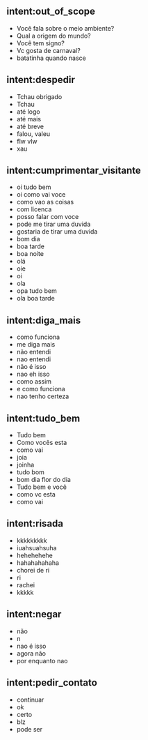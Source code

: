 
## intent:out_of_scope
- Você fala sobre o meio ambiente?
- Qual a origem do mundo?
- Você tem signo?
- Vc gosta de carnaval?
- batatinha quando nasce

## intent:despedir
- Tchau obrigado
- Tchau
- até logo
- até mais
- até breve
- falou, valeu
- flw vlw
- xau

## intent:cumprimentar_visitante
- oi tudo bem
- oi como vai voce
- como vao as coisas
- com licenca
- posso falar com voce
- pode me tirar uma duvida
- gostaria de tirar uma duvida
- bom dia
- boa tarde
- boa noite
- olá
- oie
- oi
- ola
- opa tudo bem
- ola boa tarde


## intent:diga_mais
- como funciona
- me diga mais
- não entendi
- nao entendi
- não é isso
- nao eh isso
- como assim
- e como funciona
- nao tenho certeza

## intent:tudo_bem
- Tudo bem
- Como vocês esta
- como vai
- joia
- joinha
- tudo bom
- bom dia flor do dia
- Tudo bem e você
- como vc esta
- como vai

## intent:risada
- kkkkkkkkk
- iuahsuahsuha
- hehehehehe
- hahahahahaha
- chorei de ri
- ri
- rachei
- kkkkk

## intent:negar
- não
- n
- nao é isso
- agora não
- por enquanto nao

## intent:pedir_contato
- continuar
- ok
- certo
- blz
- pode ser

